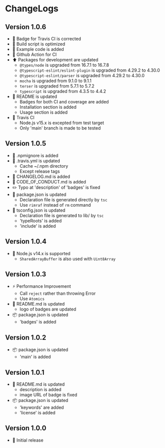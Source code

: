 # ChangeLogs

## Version 1.0.6

- :memo: Badge for Travis CI is corrected
- :hammer: Build script is optimized
- :children_crossing: Example code is added
- :green_heart: Github Action for CI
- :arrow_up: Packages for development are updated
  - `@types/node` is upgraded from 16.7.1 to 16.7.8
  - `@typescript-eslint/eslint-plugin` is upgraded from 4.29.2 to 4.30.0
  - `@typescript-eslint/parser` is upgraded from 4.29.2 to 4.30.0
  - `mocha` is upgraded from 9.1.0 to 9.1.1
  - `terser` is upgraded from 5.7.1 to 5.7.2
  - `typescript` is upgraded from 4.3.5 to 4.4.2
- :memo: README is updated
  - Badges for both CI and coverage are added
  - Installation section is added
  - Usage section is added
- :green_heart: Travis CI
  - Node.js v15.x is excepted from test target
  - Only 'main' branch is made to be tested

## Version 1.0.5

- :see_no_evil: .npmignore is added
- :green_heart: .travis.yml is updated
  - Cache ~/.npm directory
  - Except release tags
- :memo: CHANGELOG.md is added
- :memo: CODE_OF_CONDUCT.md is added
- :pencil2: Typo at 'description' of 'badges' is fixed
- :hammer: package.json is updated
  - Declaration file is generated directly by `tsc`
  - Use `rimraf` instead of `rm` command
- :wrench: tsconfig.json is updated
  - Declaration file is generated to lib/ by `tsc`
  - 'typeRoots' is added
  - 'include' is added

## Version 1.0.4

- :pushpin: Node.js v14.x is supported
  - `SharedArrayBuffer` is also used with `Uint8Array`

## Version 1.0.3

- :zap: Performance Improvement
  - Call `reject` rather than throwing Error
  - Use `Atomics`
- :memo: README.md is updated
  - logo of badges are updated
- :package: package.json is updated
  - 'badges' is added

## Version 1.0.2

- :package: package.json is updated
  - 'main' is added

## Version 1.0.1

- :memo: README.md is updated
  - description is added
  - image URL of badge is fixed
- :package: package.json is updated
  - 'keywords' are added
  - 'license' is added

## Version 1.0.0

- :tada: Initial release
